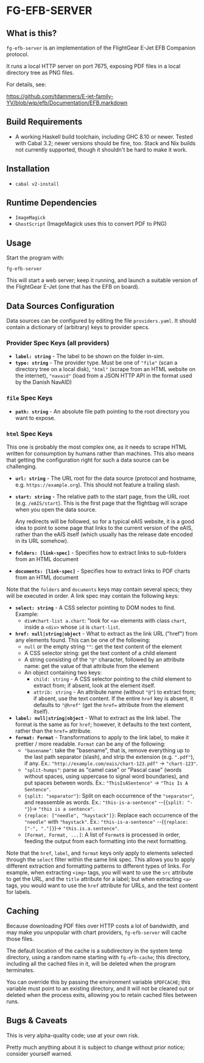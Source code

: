 # FG-EFB-SERVER

## What is this?

`fg-efb-server` is an implementation of the FlightGear E-Jet EFB Companion
protocol.

It runs a local HTTP server on port 7675, exposing PDF files in a local
directory tree as PNG files.

For details, see:

https://github.com/tdammers/E-jet-family-YV/blob/wip/efb/Documentation/EFB.markdown  

## Build Requirements

- A working Haskell build toolchain, including GHC 8.10 or newer. Tested with
  Cabal 3.2; newer versions should be fine, too. Stack and Nix builds not
  currently supported, though it shouldn't be hard to make it work.

## Installation

- `cabal v2-install`

## Runtime Dependencies

- `ImageMagick`
- `GhostScript` (ImageMagick uses this to convert PDF to PNG)

## Usage

Start the program with:

    fg-efb-server

This will start a web server; keep it running, and launch a suitable version of
the FlightGear E-Jet (one that has the EFB on board).

## Data Sources Configuration

Data sources can be configured by editing the file `providers.yaml`. It should
contain a dictionary of (arbitrary) keys to provider specs.

### Provider Spec Keys (all providers)

- **`label: string`** - The label to be shown on the folder in-sim.
- **`type: string`** - The provider type. Must be one of `"file"` (scan a
  directory tree on a local disk), `"html"` (scrape from an HTML website on the
  internet), `"navaid"` (load from a JSON HTTP API in the format used by the
  Danish NavAID)

### `file` Spec Keys

- **`path: string`** - An absolute file path pointing to the root directory you
  want to expose.

### `html` Spec Keys

This one is probably the most complex one, as it needs to scrape HTML written
for consumption by humans rather than machines. This also means that getting
the configuration right for such a data source can be challenging.

- **`url: string`** - The URL root for the data source (protocol and
  hostname, e.g. `https://example.org`). This should not feature a trailing
  slash.
- **`start: string`** - The relative path to the start page, from the URL
  root (e.g. `/eAIS/start`). This is the first page that the flightbag will
  scrape when you open the data source.
  
  Any redirects will be followed, so for a typical eAIS website, it is a good
  idea to point to some page that links to the current version of the eAIS,
  rather than the eAIS itself (which usually has the release date encoded in
  its URL somehow).
- **`folders: [link-spec]`** - Specifies how to extract links to sub-folders
  from an HTML document
- **`documents: [link-spec]`** - Specifies how to extract links to PDF charts
  from an HTML document

Note that the `folders` and `documents` keys may contain several specs; they
will be executed in order.
A link spec may contain the following keys:

- **`select: string`** - A CSS selector pointing to DOM nodes to find.
  Example:
    - `div#chart-list a.chart`: "look for `<a>` elements with class `chart`, inside
      a `<div>` whose `id` is `chart-list`.
- **`href: null|string|object`** - What to extract as the link URL ("href")
  from any elements found. This can be one of the following:
    - `null` or the empty string `""`: get the text content of the element
    - A CSS selector string: get the text content of a child element
    - A string consisting of the `"@"` character, followed by an attribute
      name: get the value of that attribute from the element
    - An object containing two keys:
      - `child: string` - A CSS selector pointing to the child element to
        extract from; if absent, look at the element itself.
      - `attrib: string` - An attribute name (without `"@"`) to extract from;
        if absent, use the text content.
    If the entire `href` key is absent, it defaults to `"@href"` (get the
    `href=` attribute from the element itself).
- **`label: null|string|object`** - What to extract as the link label. The
  format is the same as for `href`; however, it defaults to the text content,
  rather than the `href=` attribute.
- **`format: Format`** - Transformations to apply to the link label, to make it
  prettier / more readable. `Format` can be any of the following:
    - `"basename"`: take the "basename", that is, remove everything up to the
      last path separator (slash), and strip the extension (e.g. `".pdf"`), if
      any. Ex.: `"http://example.com/eais/chart-123.pdf"` -> `"chart-123"`.
    - `"split-humps"`: parse as "camel case" or "Pascal case" (words without
      spaces, using uppercase to signal word boundaries), and put spaces
      between words. Ex.: `"ThisIsASentence"` -> `"This Is A Sentence"`.
    - `{split: "separator"}`: Split on each occurrence of the `"separator"`,
      and reassemble as words. Ex.:
      `"this-is-a-sentence"` --(`{split: "-"}`)-> `"this is a sentence"`.
    - `{replace: ["needle", "haystack"]}`: Replace each occurrence of the
      `"needle"` with `"haystack"`. Ex.:
      `"this-is-a-sentence"` --(`{replace: ["-", "."]}`)-> `"this.is.a.sentence"`.
    - `[Format, Format, ...]`: A list of `Format`s is processed in order,
      feeding the output from each formatting into the next formatting.

Note that the `href`, `label`, and `format` keys only apply to elements
selected through the `select` filter within the same link spec. This allows you
to apply different extraction and formatting patterns to different types of
links. For example, when extracting `<img>` tags, you will want to use
the `src` attribute to get the URL, and the `title` attribute for a label;
but when extracting `<a>` tags, you would want to use the `href` attribute for
URLs, and the text content for labels.

## Caching

Because downloading PDF files over HTTP costs a lot of bandwidth, and may make
you unpopular with chart providers, `fg-efb-server` will cache those files.

The default location of the cache is a subdirectory in the system temp
directory, using a random name starting with `fg-efb-cache`; this directory,
including all the cached files in it, will be deleted when the program
terminates.

You can override this by passing the environment variable `$PDFCACHE`; this
variable must point to an existing directory, and it will not be cleared out or
deleted when the process exits, allowing you to retain cached files between
runs.

## Bugs & Caveats

This is very alpha-quality code; use at your own risk.

Pretty much anything about it is subject to change without prior notice;
consider yourself warned.
